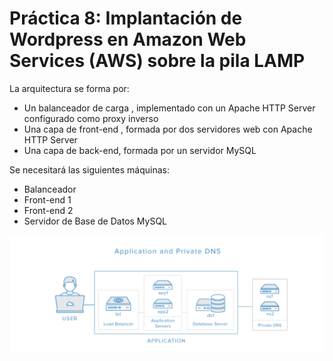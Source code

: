 # Práctica 8: Implantación de Wordpress en Amazon Web Services (AWS) sobre la pila LAMP

La arquitectura se forma por:
  - Un balanceador de carga , implementado con un Apache HTTP Server configurado como proxy inverso
  - Una capa de front-end , formada por dos servidores web con Apache HTTP Server
  - Una capa de back-end, formada por un servidor MySQL
 
Se necesitará las siguientes máquinas:
  - Balanceador
  - Front-end 1
  - Front-end 2
  - Servidor de Base de Datos MySQL

![Arquitectura](arquitectura.png)
